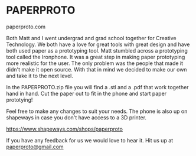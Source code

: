 PAPERPROTO
==============
paperproto.com

Both Matt and I went undergrad and grad school together for Creative Technology. We both have a love for great tools with great design and have both used paper as a prototyping tool.
Matt stumbled across a prototyping tool called the Ironphone. It was a great step in making paper prototyping more realistic for the user. The only problem was the people that made it didn't make it open source. With that in mind we decided to make our own and take it to the next level.

In the PAPERPROTO.zip file you will find a .stl and a .pdf that work together hand in hand. Cut the paper out to fit in the phone and start paper prototying!

Feel free to make any changes to suit your needs. The phone is also up on shapeways in case you don't have access to a 3D printer.

https://www.shapeways.com/shops/paperproto

If you have any feedback for us we would love to hear it. Hit us up at paperproto@gmail.com
